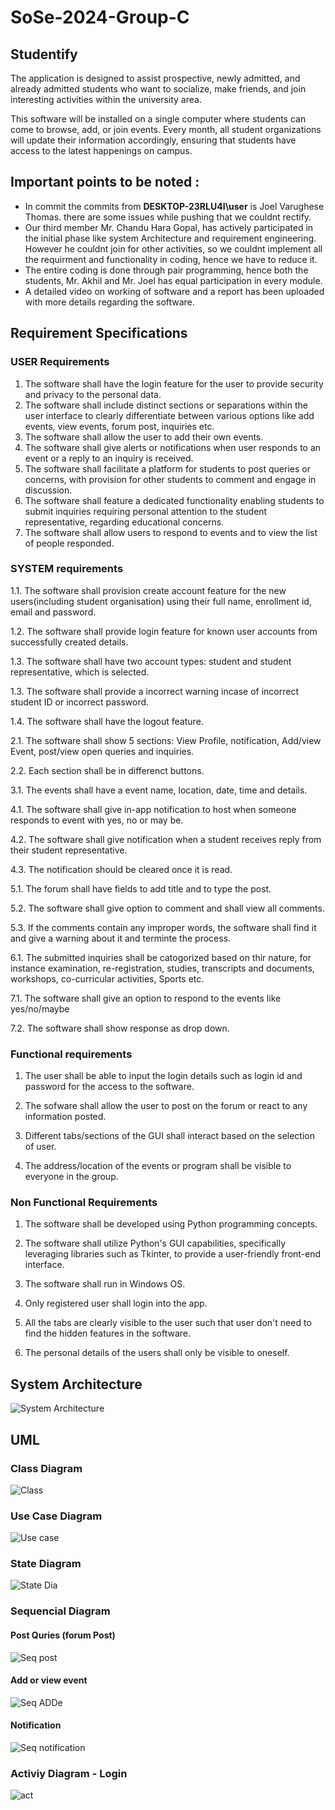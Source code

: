 # SoSe-2024-Group-C
## Studentify 
The application is designed to assist prospective, newly admitted, and already admitted students who want to socialize, make friends, and join interesting activities within the university area.

This software will be installed on a single computer where students can come to browse, add, or join events. Every month, all student organizations will update their information accordingly, ensuring that students have access to the latest happenings on campus.

## Important points to be noted : 
* In commit the commits from **DESKTOP-23RLU4I\user** is Joel Varughese Thomas. there are some issues while pushing that we couldnt rectify.
* Our third member Mr. Chandu Hara Gopal, has actively participated in the initial phase like system Architecture and requirement engineering. However he couldnt join for other activities, so we couldnt implement all the requirment and functionality in coding, hence we have to reduce it.
* The entire coding is done through pair programming, hence both the students, Mr. Akhil and Mr. Joel has equal participation in every module. 
* A detailed video on working of software and a report has been uploaded with more details regarding the software.

## Requirement Specifications

### USER Requirements

1.	The software shall have the login feature for the user to provide security and privacy to the personal data.
2.	The software shall include distinct sections or separations within the user interface to clearly differentiate between various options like add events, view events, forum post, inquiries etc.
3.	The software shall allow the user to add their own events.
4.	The software shall give alerts or notifications when user responds to an event or a reply to an inquiry is received.
5.  The software shall facilitate a platform for students to post queries or concerns, with provision for other students to comment and engage in discussion.
6.  The software shall feature a dedicated functionality enabling students to submit inquiries requiring personal attention to the student representative, regarding educational concerns.
7. The software shall allow users to respond to events and to view the list of people responded.



### SYSTEM requirements

1.1.    The software shall provision create account feature for the new users(including student organisation) using their full name, enrollment id, email and password.

1.2.    The software shall provide login feature for known user accounts from successfully created details.

1.3.    The software shall have two account types: student and student representative, which is selected.

1.3.    The software shall provide a incorrect warning incase of incorrect student ID or incorrect password.

1.4.    The software shall have the logout feature.

2.1.    The software shall show 5 sections: View Profile, notification, Add/view Event, post/view open queries and inquiries.

2.2.    Each section shall be in differenct buttons. 

3.1.    The events shall have a event name, location, date, time and details.

4.1.    The software shall give in-app notification to host when someone responds to event with yes, no or may be.

4.2.    The software shall give notification when a student receives reply from their student representative.

4.3.    The notification should be cleared once it is read.

5.1.    The forum shall have fields to add title and to type the post.

5.2.    The software shall give option to comment and shall view all comments.

5.3.    If the comments contain any improper words, the software shall find it and give a warning about it and terminte the process.

6.1.    The submitted inquiries shall be catogorized based on thir nature, for instance examination, re-registration, studies, transcripts and documents, workshops, co-curricular activities, Sports etc.

7.1.    The software shall give an option to respond to the events like yes/no/maybe

7.2.    The software shall show response as drop down.


### Functional requirements

1.  The user shall be able to input the login details such as login id and password for the access to the software.

2.  The sofware shall allow the user to post on the forum or react to any information posted.

3.  Different tabs/sections of the GUI shall interact based on the selection of user.

4.  The address/location of the events or program shall be visible to everyone in the group.



### Non Functional Requirements

1.  The software shall be developed using Python programming concepts.

2.	The software shall utilize Python's GUI capabilities, specifically leveraging libraries such as Tkinter, to provide a user-friendly front-end interface.

3.  The software shall run in Windows OS.

4.  Only registered user shall login into the app.

5.  All the tabs are clearly visible to the user such that user don't need to find the hidden features in the software.

6.  The personal details of the users shall only be visible to oneself.

## System Architecture

![System Architecture](./arche.jpg)

## UML 

### Class Diagram

![Class](./ClassDiagram1.jpg)

### Use Case Diagram

![Use case](./UML/Use_case_diagram.jpeg)

### State Diagram

![State Dia](./UML/State_diagram__2_.jpeg)

### Sequencial Diagram

#### Post Quries (forum Post)

![Seq post](./UML/Sequence_diagram_forum_post__3_.jpeg)

#### Add or view event

![Seq ADDe](./UML/Sequence_diagram_add_view_event.jpeg)

#### Notification

![Seq notification](./UML/Sequence_diagram_for_notification.jpeg)

### Activiy Diagram - Login

![act](./UML/Activity_diagram.JPG)




























